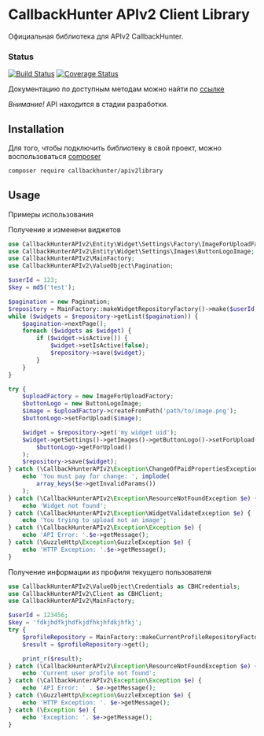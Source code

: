 # CallbackHunter APIv2 Client Library
Официальная библиотека для APIv2 CallbackHunter.

### Status
[![Build Status](https://travis-ci.org/callbackvan/api-v2-client-library.svg?branch=master)](https://travis-ci.org/callbackvan/api-v2-client-library)
[![Coverage Status](https://coveralls.io/repos/github/callbackvan/api-v2-client-library/badge.svg)](https://coveralls.io/github/callbackvan/api-v2-client-library)


Документацию по доступным методам можно найти по [ссылке](https://developers.callbackhunter.com)

_*Внимание!*_ API находится в стадии разработки.

## Installation
Для того, чтобы подключить библиотеку в свой проект, можно воспользоваться [composer](https://getcomposer.org)

```bash
composer require callbackhunter/apiv2library
```

## Usage
Примеры использования

Получение и изменени виджетов
```php
use CallbackHunterAPIv2\Entity\Widget\Settings\Factory\ImageForUploadFactory;
use CallbackHunterAPIv2\Entity\Widget\Settings\Images\ButtonLogoImage;
use CallbackHunterAPIv2\MainFactory;
use CallbackHunterAPIv2\ValueObject\Pagination;

$userId = 123;
$key = md5('test');

$pagination = new Pagination;
$repository = MainFactory::makeWidgetRepositoryFactory()->make($userId, $key);
while ($widgets = $repository->getList($pagination)) {
    $pagination->nextPage();
    foreach ($widgets as $widget) {
        if ($widget->isActive()) {
            $widget->setIsActive(false);
            $repository->save($widget);
        }
    }
}

try {
    $uploadFactory = new ImageForUploadFactory;
    $buttonLogo = new ButtonLogoImage;
    $image = $uploadFactory->createFromPath('path/to/image.png');
    $buttonLogo->setForUpload($image);

    $widget = $repository->get('my widget uid');
    $widget->getSettings()->getImages()->getButtonLogo()->setForUpload(
        $buttonLogo->getForUpload()
    );
    $repository->save($widget);
} catch (\CallbackHunterAPIv2\Exception\ChangeOfPaidPropertiesException $e) {
    echo 'You must pay for change: ', implode(
        array_keys($e->getInvalidParams())
    );
} catch (\CallbackHunterAPIv2\Exception\ResourceNotFoundException $e) {
    echo 'Widget not found';
} catch (\CallbackHunterAPIv2\Exception\WidgetValidateException $e) {
    echo 'You trying to upload not an image';
} catch (\CallbackHunterAPIv2\Exception\Exception $e) {
    echo 'API Error: '.$e->getMessage();
} catch (\GuzzleHttp\Exception\GuzzleException $e) {
    echo 'HTTP Exception: '.$e->getMessage();
}
```

Получение информации из профиля текущего пользователя

```php
use CallbackHunterAPIv2\ValueObject\Credentials as CBHCredentials;
use CallbackHunterAPIv2\Client as CBHClient;
use CallbackHunterAPIv2\MainFactory;

$userId = 123456;
$key = 'fdkjhdfkjhdfkjdfhkjhfdkjhfkj';
try {
    $profileRepository = MainFactory::makeCurrentProfileRepositoryFactory()->make($userId, $key);
    $result = $profileRepository->get();

    print_r($result);    
} catch (\CallbackHunterAPIv2\Exception\ResourceNotFoundException $e) {
    echo 'Current user profile not found';
} catch (\CallbackHunterAPIv2\Exception\Exception $e) {
    echo 'API Error: ' . $e->getMessage();
} catch (\GuzzleHttp\Exception\GuzzleException $e) {
    echo 'HTTP Exception: '. $e->getMessage();
} catch (\Exception $e) {
    echo 'Exception: '. $e->getMessage();
}

```
